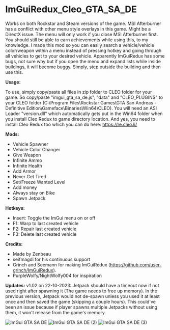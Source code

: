 # ImGuiRedux_Cleo_GTA_SA_DE

Works on both Rockstar and Steam versions of the game. MSI Afterburner has a conflict with other menu style overlays in this game. Might be a DirectX issue. The menu will only work if you close MSI Afterburner first. You should still be able to earn achievements while using this, to my knowledge. I made this mod so you can easily search a vehicle/vehicle color/weapon within a menu instead of pressing hotkey and going through all vehicles to get to your desired vehicle. Apparently ImGuiRedux has some bugs, not sure why but if you open the menu and expand lists while inside buildings, it will become buggy. Simply, step outside the building and then use this. 

**Usage:**

To use, simply copy/paste all files in zip folder to CLEO folder for your game. So copy/paste "imgui_gta_sa_de.js", "data" and "CLEO_PLUGINS" to your CLEO folder (C:\Program Files\Rockstar Games\GTA San Andreas - Definitive Edition\Gameface\Binaries\Win64\CLEO). You will need an ASI Loader "version.dll" which automatically gets put in the Win64 folder when you install Cleo Redux to game directory location. And yes, you need to install Cleo Redux too which you can do here: https://re.cleo.li/

**Mods:**
- Vehicle Spawner
- Vehicle Color Changer
- Give Weapon
- Infinite Ammo
- Infinite Health
- Add Armor
- Never Get Tired
- Set/Freeze Wanted Level
- Add money
- Always stay on Bike
- Spawn Jetpack

**Hotkeys:**

- Insert: Toggle the ImGui menu on or off
- F1: Warp to last created vehicle
- F2: Repair last created vehicle
- F3: Delete last created vehicle

**Credits:**

- Made by Zenbeau
- seifmagdi for his continuous support
- Grinch and Seemann for making ImGuiRedux (https://github.com/user-grinch/ImGuiRedux).
- PurpleWolfy/NightWolfy004 for inspiration

**Updates:**
v1.02 on 22-10-2023: Jetpack should have a timeout now if not used right after spawning it (The game needs to free up memory). In the previous version, Jetpack would not de-spawn unless you used it at least once and then saved the game (skipping a couple hours). This could've been an issue because if player spawns multiple Jetpacks without using them, it won't release from the game's memory.


![ImGui GTA SA DE](https://github.com/Zenbeau/ImGuiRedux_Cleo_GTASADE/assets/92415048/9f1e41aa-30c7-4520-a24d-4283f93d9c2d)
![ImGui GTA SA DE (2)](https://github.com/Zenbeau/ImGuiRedux_Cleo_GTASADE/assets/92415048/a6860589-61c7-4ae9-a13c-71fa064d3489)
![ImGui GTA SA DE (3)](https://github.com/Zenbeau/ImGuiRedux_Cleo_GTASADE/assets/92415048/ffc6369f-17b2-40d1-96d8-4e645b3d369c)
